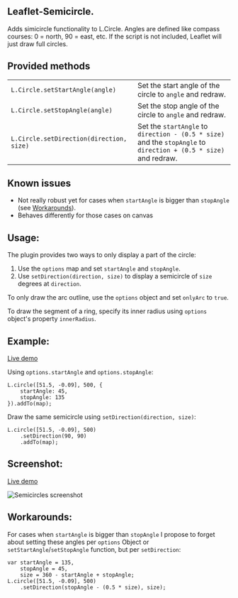 Leaflet-Semicircle.
-------------------

Adds simicircle functionality to L.Circle. Angles are defined like compass courses: 0 = north, 90 = east, etc. If the script is not included, Leaflet will just draw full circles.

## Provided methods ##
<table>
<tr><td><code>L.Circle.setStartAngle(angle)</code></td><td>Set the start angle of the circle to <code>angle</code> and redraw.</td></tr>
<tr><td><code>L.Circle.setStopAngle(angle)</code></td><td>Set the stop angle of the circle to <code>angle</code> and redraw.</td></tr>
<tr><td><code>L.Circle.setDirection(direction, size)</code></td><td>Set the <code>startAngle</code> to <code>direction - (0.5 * size)</code> and the <code>stopAngle</code> to <code>direction + (0.5 * size)</code> and redraw.</td></tr>
</table>

## Known issues
 - Not really robust yet for cases when `startAngle` is bigger than `stopAngle` (see [Workarounds](#workarounds)).
 - Behaves differently for those cases on canvas

## Usage:
The plugin provides two ways to only display a part of the circle:
1. Use the `options` map and set `startAngle` and `stopAngle`.
2. Use `setDirection(direction, size)` to display a semicircle of `size` degrees at `direction`.

To only draw the arc outline, use the `options` object and set `onlyArc` to `true`.

To draw the segment of a ring, specify its inner radius using `options` object's property `innerRadius`.

## Example:
[Live demo](http://jieter.github.com/Leaflet-semicircle/example-semicircle.html)

Using `options.startAngle` and `options.stopAngle`:
```
L.circle([51.5, -0.09], 500, {
	startAngle: 45,
	stopAngle: 135
}).addTo(map);
```

Draw the same semicircle using `setDirection(direction, size)`:
```
L.circle([51.5, -0.09], 500)
	.setDirection(90, 90)
	.addTo(map);
```

## Screenshot:

[Live demo](http://jieter.github.com/Leaflet-semicircle/example-semicircle.html)

![Semicircles screenshot](screenshot.png)

## <a name="workarounds"></a>Workarounds:

For cases when `startAngle` is bigger than `stopAngle` I propose to forget about setting these angles per `options` Object or `setStartAngle`/`setStopAngle` function, but per `setDirection`:
```
var startAngle = 135,
	stopAngle = 45,
	size = 360 - startAngle + stopAngle;
L.circle([51.5, -0.09], 500)
	.setDirection(stopAngle - (0.5 * size), size);
```